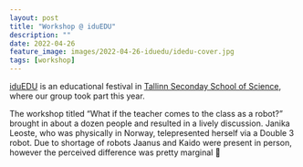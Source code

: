 ```yaml
---
layout: post
title: "Workshop @ iduEDU"
description: ""
date: 2022-04-26
feature_image: images/2022-04-26-iduedu/idedu-cover.jpg
tags: [workshop]
---
```


[iduEDU](https://www.tallinn.ee/et/uudis/iduedu-2022-festival-onnelik-oppija-krihvli-voi-tahvliga-registreeri-kuni-1904) is an educational festival in [Tallinn Seconday School of Science](https://real.edu.ee/en/about/), where our group took part this year.

The workshop titled “What if the teacher comes to the class as a robot?” brought in about a dozen people and resulted in a lively discussion. Janika Leoste, who was physically in Norway, telepresented herself via a Double 3 robot.
Due to shortage of robots Jaanus and Kaido were present in person, however the perceived difference was pretty marginal 🙂
